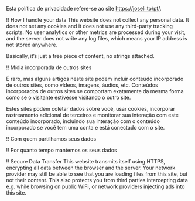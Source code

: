 Esta política de privacidade refere-se ao site https://joseli.to/pt/.

!! How I handle your data
This website does not collect any personal data. It does not set any cookies and it does not use any third-party tracking scripts. No user analytics or other metrics are processed during your visit, and the server does not write any log files, which means your IP address is not stored anywhere.

Basically, it’s just a free piece of content, no strings attached.

!! Mídia incorporada de outros sites

É raro, mas alguns artigos neste site podem incluir conteúdo incorporado de outros sites, como vídeos, imagens, áudios, etc. Conteúdos incorporados de outros sites se comportam exatamente da mesma forma como se o visitante estivesse visitando o outro site.

Estes sites podem coletar dados sobre você, usar cookies, incorporar rastreamento adicional de terceiros e monitorar sua interação com este conteúdo incorporado, incluindo sua interação com o conteúdo incorporado se você tem uma conta e está conectado com o site.

!! Com quem partilhamos seus dados

!! Por quanto tempo mantemos os seus dados

!! Secure Data Transfer
This website transmits itself using HTTPS, encrypting all data between the browser and the server. Your network provider may still be able to see that you are loading files from this site, but not their content. This also protects you from third parties intercepting data e.g. while browsing on public WiFi, or network providers injecting ads into this site.